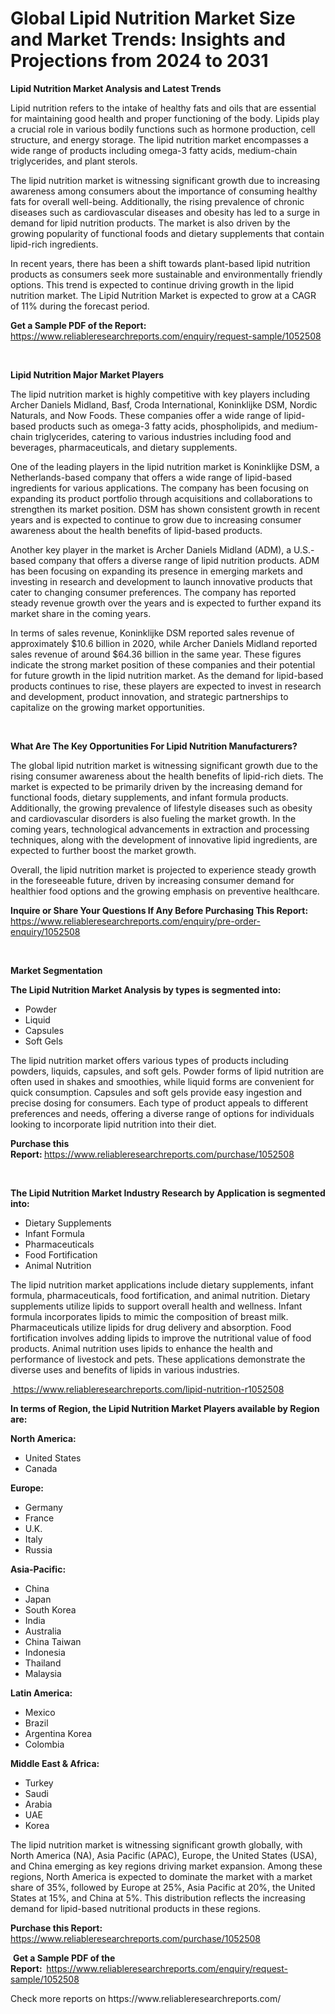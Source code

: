 <p><h1>Global Lipid Nutrition Market Size and Market Trends: Insights and Projections from 2024 to 2031</h1></p><p><strong>Lipid Nutrition Market Analysis and Latest Trends</strong></p>
<p><p>Lipid nutrition refers to the intake of healthy fats and oils that are essential for maintaining good health and proper functioning of the body. Lipids play a crucial role in various bodily functions such as hormone production, cell structure, and energy storage. The lipid nutrition market encompasses a wide range of products including omega-3 fatty acids, medium-chain triglycerides, and plant sterols.</p><p>The lipid nutrition market is witnessing significant growth due to increasing awareness among consumers about the importance of consuming healthy fats for overall well-being. Additionally, the rising prevalence of chronic diseases such as cardiovascular diseases and obesity has led to a surge in demand for lipid nutrition products. The market is also driven by the growing popularity of functional foods and dietary supplements that contain lipid-rich ingredients.</p><p>In recent years, there has been a shift towards plant-based lipid nutrition products as consumers seek more sustainable and environmentally friendly options. This trend is expected to continue driving growth in the lipid nutrition market. The Lipid Nutrition Market is expected to grow at a CAGR of 11% during the forecast period.</p></p>
<p><strong>Get a Sample PDF of the Report:&nbsp;</strong> <a href="https://www.reliableresearchreports.com/enquiry/request-sample/1052508">https://www.reliableresearchreports.com/enquiry/request-sample/1052508</a></p>
<p>&nbsp;</p>
<p><strong>Lipid Nutrition Major Market Players</strong></p>
<p><p>The lipid nutrition market is highly competitive with key players including Archer Daniels Midland, Basf, Croda International, Koninklijke DSM, Nordic Naturals, and Now Foods. These companies offer a wide range of lipid-based products such as omega-3 fatty acids, phospholipids, and medium-chain triglycerides, catering to various industries including food and beverages, pharmaceuticals, and dietary supplements.</p><p>One of the leading players in the lipid nutrition market is Koninklijke DSM, a Netherlands-based company that offers a wide range of lipid-based ingredients for various applications. The company has been focusing on expanding its product portfolio through acquisitions and collaborations to strengthen its market position. DSM has shown consistent growth in recent years and is expected to continue to grow due to increasing consumer awareness about the health benefits of lipid-based products.</p><p>Another key player in the market is Archer Daniels Midland (ADM), a U.S.-based company that offers a diverse range of lipid nutrition products. ADM has been focusing on expanding its presence in emerging markets and investing in research and development to launch innovative products that cater to changing consumer preferences. The company has reported steady revenue growth over the years and is expected to further expand its market share in the coming years.</p><p>In terms of sales revenue, Koninklijke DSM reported sales revenue of approximately $10.6 billion in 2020, while Archer Daniels Midland reported sales revenue of around $64.36 billion in the same year. These figures indicate the strong market position of these companies and their potential for future growth in the lipid nutrition market. As the demand for lipid-based products continues to rise, these players are expected to invest in research and development, product innovation, and strategic partnerships to capitalize on the growing market opportunities.</p></p>
<p>&nbsp;</p>
<p><strong>What Are The Key Opportunities For Lipid Nutrition Manufacturers?</strong></p>
<p><p>The global lipid nutrition market is witnessing significant growth due to the rising consumer awareness about the health benefits of lipid-rich diets. The market is expected to be primarily driven by the increasing demand for functional foods, dietary supplements, and infant formula products. Additionally, the growing prevalence of lifestyle diseases such as obesity and cardiovascular disorders is also fueling the market growth. In the coming years, technological advancements in extraction and processing techniques, along with the development of innovative lipid ingredients, are expected to further boost the market growth.</p><p>Overall, the lipid nutrition market is projected to experience steady growth in the foreseeable future, driven by increasing consumer demand for healthier food options and the growing emphasis on preventive healthcare.</p></p>
<p><strong>Inquire or Share Your Questions If Any Before Purchasing This Report:</strong> <a href="https://www.reliableresearchreports.com/enquiry/pre-order-enquiry/1052508">https://www.reliableresearchreports.com/enquiry/pre-order-enquiry/1052508</a></p>
<p>&nbsp;</p>
<p><strong>Market Segmentation</strong></p>
<p><strong>The Lipid Nutrition Market Analysis by types is segmented into:</strong></p>
<p><ul><li>Powder</li><li>Liquid</li><li>Capsules</li><li>Soft Gels</li></ul></p>
<p><p>The lipid nutrition market offers various types of products including powders, liquids, capsules, and soft gels. Powder forms of lipid nutrition are often used in shakes and smoothies, while liquid forms are convenient for quick consumption. Capsules and soft gels provide easy ingestion and precise dosing for consumers. Each type of product appeals to different preferences and needs, offering a diverse range of options for individuals looking to incorporate lipid nutrition into their diet.</p></p>
<p><strong>Purchase this Report:&nbsp;</strong><a href="https://www.reliableresearchreports.com/purchase/1052508">https://www.reliableresearchreports.com/purchase/1052508</a></p>
<p>&nbsp;</p>
<p><strong>The Lipid Nutrition Market Industry Research by Application is segmented into:</strong></p>
<p><ul><li>Dietary Supplements</li><li>Infant Formula</li><li>Pharmaceuticals</li><li>Food Fortification</li><li>Animal Nutrition</li></ul></p>
<p><p>The lipid nutrition market applications include dietary supplements, infant formula, pharmaceuticals, food fortification, and animal nutrition. Dietary supplements utilize lipids to support overall health and wellness. Infant formula incorporates lipids to mimic the composition of breast milk. Pharmaceuticals utilize lipids for drug delivery and absorption. Food fortification involves adding lipids to improve the nutritional value of food products. Animal nutrition uses lipids to enhance the health and performance of livestock and pets. These applications demonstrate the diverse uses and benefits of lipids in various industries.</p></p>
<p><a href="https://www.reliableresearchreports.com/lipid-nutrition-r1052508">&nbsp;https://www.reliableresearchreports.com/lipid-nutrition-r1052508</a></p>
<p><strong>In terms of Region, the Lipid Nutrition Market Players available by Region are:</strong></p>
<p>
    <p> <strong> North America: </strong>
        <ul>
            <li>United States</li>
            <li>Canada</li>
        </ul>
        </p> 
    <p> <strong> Europe: </strong>
        <ul>
            <li>Germany</li>
            <li>France</li>
            <li>U.K.</li>
            <li>Italy</li>
            <li>Russia</li>
        </ul>
        </p> 
    <p> <strong> Asia-Pacific: </strong>
        <ul>
            <li>China</li>
            <li>Japan</li>
            <li>South Korea</li>
            <li>India</li>
            <li>Australia</li>
            <li>China Taiwan</li>
            <li>Indonesia</li>
            <li>Thailand</li>
            <li>Malaysia</li>
        </ul>
        </p> 
    <p> <strong> Latin America: </strong>
        <ul>
            <li>Mexico</li>
            <li>Brazil</li>
            <li>Argentina Korea</li>
            <li>Colombia</li>
        </ul>
        </p> 
    <p> <strong> Middle East & Africa: </strong>
        <ul>
            <li>Turkey</li>
            <li>Saudi</li>
            <li>Arabia</li>
            <li>UAE</li>
            <li>Korea</li>
        </ul>
    </p>
    </p>
<p><p>The lipid nutrition market is witnessing significant growth globally, with North America (NA), Asia Pacific (APAC), Europe, the United States (USA), and China emerging as key regions driving market expansion. Among these regions, North America is expected to dominate the market with a market share of 35%, followed by Europe at 25%, Asia Pacific at 20%, the United States at 15%, and China at 5%. This distribution reflects the increasing demand for lipid-based nutritional products in these regions.</p></p>
<p><strong>Purchase this Report: </strong><a href="https://www.reliableresearchreports.com/purchase/1052508">https://www.reliableresearchreports.com/purchase/1052508</a></p>
<p>&nbsp;<strong>Get a Sample PDF of the Report:&nbsp;&nbsp;</strong><a href="https://www.reliableresearchreports.com/enquiry/request-sample/1052508">https://www.reliableresearchreports.com/enquiry/request-sample/1052508</a></p>
<p><strong></strong></p>
<p>Check more reports on https://www.reliableresearchreports.com/</p>